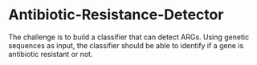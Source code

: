 # Antibiotic-Resistance-Detector
The challenge is to build a classifier that can detect ARGs. Using genetic sequences as input, the classifier should be able to identify if a gene is antibiotic resistant or not.
